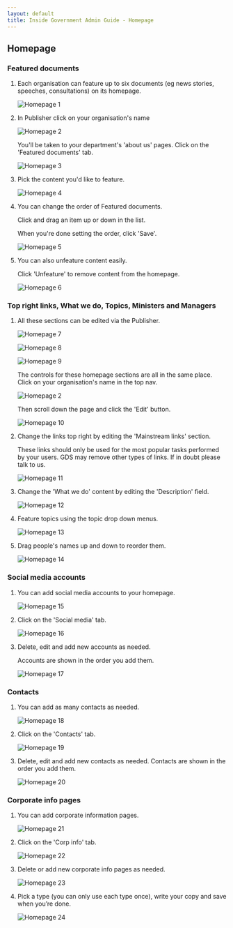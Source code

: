 ```yaml
---
layout: default
title: Inside Government Admin Guide - Homepage
---
```


## Homepage

### Featured documents

1. Each organisation can feature up to six documents (eg news stories, speeches, consultations) on its homepage.

	![Homepage 1](homepage-1.png)

2. In Publisher click on your organisation's name

	![Homepage 2](homepage-2.png)
	
	You'll be taken to your department's 'about us' pages. Click on the 'Featured documents' tab.
	
	![Homepage 3](homepage-3.png)
	
3. Pick the content you'd like to feature.

	![Homepage 4](homepage-4.png)
	
4. You can change the order of Featured documents.

	Click and drag an item up or down in the list.
	
	When you're done setting the order, click 'Save'.

	![Homepage 5](homepage-5.png)
	
5. You can also unfeature content easily.

	Click 'Unfeature' to remove content from the homepage.

	![Homepage 6](homepage-6.png)
	

### Top right links, What we do, Topics, Ministers and Managers

1. All these sections can be edited via the Publisher. 

	![Homepage 7](homepage-7.png)
	
	![Homepage 8](homepage-8.png)
	
	![Homepage 9](homepage-9.png)
	
	The controls for these homepage sections are all in the same place. Click on your organisation's name in the top nav.
	
	![Homepage 2](homepage-2.png)
	
	Then scroll down the page and click the 'Edit' button.
	
	![Homepage 10](homepage-10.png)	
	
2. Change the links top right by editing the 'Mainstream links' section.

	These links should only be used for the most popular tasks performed by your users. GDS may remove other types of links. If in doubt please talk to us.

	![Homepage 11](homepage-11.png)	
	
3. Change the 'What we do' content by editing the 'Description' field.

	![Homepage 12](homepage-12.png)	
	
4. Feature topics using the topic drop down menus.

	![Homepage 13](homepage-13.png)	
	
5. Drag people's names up and down to reorder them.

	![Homepage 14](homepage-14.png)	
	
	
### Social media accounts

1. You can add social media accounts to your homepage.

	![Homepage 15](homepage-15.png)	

2. Click on the 'Social media' tab.

	![Homepage 16](homepage-16.png)	
	
3. Delete, edit and add new accounts as needed. 

	Accounts are shown in the order you add them.

	![Homepage 17](homepage-17.png)	
	

### Contacts

1. You can add as many contacts as needed.

	![Homepage 18](homepage-18.png)	
	
2. Click on the 'Contacts' tab.

	![Homepage 19](homepage-19.png)	
	
3. Delete, edit and add new contacts as needed. Contacts are shown in the order you add them.

	![Homepage 20](homepage-20.png)	

	
### Corporate info pages

1. You can add corporate information pages.

	![Homepage 21](homepage-21.png)	
	
2. Click on the 'Corp info' tab.

	![Homepage 22](homepage-22.png)	

3. Delete or add new corporate info pages as needed.

	![Homepage 23](homepage-23.png)	
	
4. Pick a type (you can only use each type once), write your copy and save when you’re done.

	![Homepage 24](homepage-24.png)	
